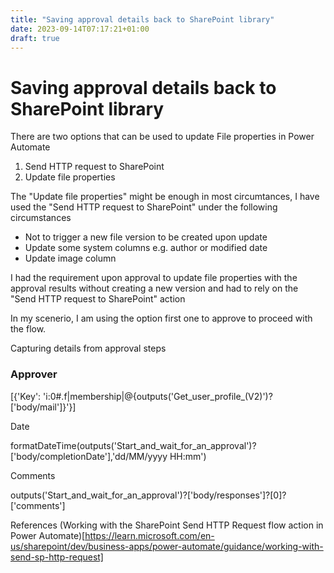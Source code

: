 ```yaml
---
title: "Saving approval details back to SharePoint library"
date: 2023-09-14T07:17:21+01:00
draft: true
---
```


# Saving approval details back to SharePoint library 
 
There are two options that can be used to update File properties in Power Automate 

1. Send HTTP request to SharePoint
2. Update file properties

The "Update file properties" might be enough in most circumtances, I have used the "Send HTTP request to SharePoint" under the following circumstances

- Not to trigger a new file version to be created upon update
- Update some system columns e.g. author or modified date
- Update image column

I had the requirement upon approval to update file properties with the approval results without creating a new version and had to rely on the "Send HTTP request to SharePoint" action

In my scenerio, I am using the option first one to approve to proceed with the flow. 


Capturing details from approval steps
 

### Approver

[{'Key': 'i:0#.f|membership|@{outputs('Get_user_profile_(V2)')?['body/mail']}'}]

 

Date

formatDateTime(outputs('Start_and_wait_for_an_approval')?['body/completionDate'],'dd/MM/yyyy HH:mm')

 

Comments

outputs('Start_and_wait_for_an_approval')?['body/responses']?[0]?['comments']

References
 (Working with the SharePoint Send HTTP Request flow action in Power Automate)[https://learn.microsoft.com/en-us/sharepoint/dev/business-apps/power-automate/guidance/working-with-send-sp-http-request]